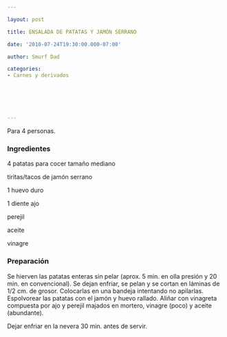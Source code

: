 ```yaml
---

layout: post

title: ENSALADA DE PATATAS Y JAMÓN SERRANO

date: '2010-07-24T19:30:00.000-07:00'

author: Smurf Dad

categories:
- Carnes y derivados






---
```


Para 4 personas.

<h3>Ingredientes</h3>

4 patatas para cocer tamaño mediano

tiritas/tacos de jamón serrano

1 huevo duro

1 diente ajo

perejil

aceite

vinagre

<h3>Preparación</h3>

Se hierven las patatas enteras sin pelar (aprox. 5 min. en olla presión y 20 min. en convencional). Se dejan enfriar, se pelan y se cortan en láminas de 1/2 cm. de grosor. Colocarlas en una bandeja intentando no apilarlas. Espolvorear las patatas con el jamón y huevo rallado. Aliñar con vinagreta compuesta por ajo y perejil majados en mortero, vinagre (poco) y aceite (abundante).

Dejar enfriar en la nevera 30 min. antes de servir.

